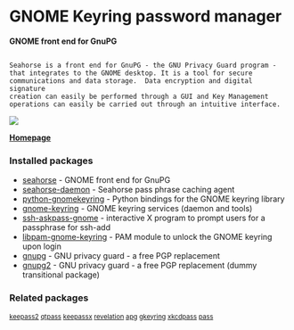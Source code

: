 # GNOME Keyring password manager

__GNOME front end for GnuPG__

```

Seahorse is a front end for GnuPG - the GNU Privacy Guard program -
that integrates to the GNOME desktop. It is a tool for secure
communications and data storage.  Data encryption and digital signature
creation can easily be performed through a GUI and Key Management
operations can easily be carried out through an intuitive interface.

```

[![](https://screenshots.debian.net/thumbnail/seahorse/)](https://screenshots.debian.net/screenshot/seahorse/)


 **[Homepage](https://wiki.gnome.org/Apps/Seahorse)**

### Installed packages

* [seahorse](https://packages.debian.org/stretch/seahorse) - GNOME front end for GnuPG
* [seahorse-daemon](https://packages.debian.org/stretch/seahorse-daemon) - Seahorse pass phrase caching agent
* [python-gnomekeyring](https://packages.debian.org/stretch/python-gnomekeyring) - Python bindings for the GNOME keyring library
* [gnome-keyring](https://packages.debian.org/stretch/gnome-keyring) - GNOME keyring services (daemon and tools)
* [ssh-askpass-gnome](https://packages.debian.org/stretch/ssh-askpass-gnome) - interactive X program to prompt users for a passphrase for ssh-add
* [libpam-gnome-keyring](https://packages.debian.org/stretch/libpam-gnome-keyring) - PAM module to unlock the GNOME keyring upon login
* [gnupg](https://packages.debian.org/stretch/gnupg) - GNU privacy guard - a free PGP replacement
* [gnupg2](https://packages.debian.org/stretch/gnupg2) - GNU privacy guard - a free PGP replacement (dummy transitional package)

### Related packages

<sub> [keepass2](https://packages.debian.org/stretch/keepass2) [qtpass](https://packages.debian.org/stretch/qtpass) [keepassx](https://packages.debian.org/stretch/keepassx) [revelation](https://packages.debian.org/stretch/revelation) [apg](https://packages.debian.org/stretch/apg) [gkeyring](https://packages.debian.org/stretch/gkeyring) [xkcdpass](https://packages.debian.org/stretch/xkcdpass) [pass](https://packages.debian.org/stretch/pass)  </sub>
